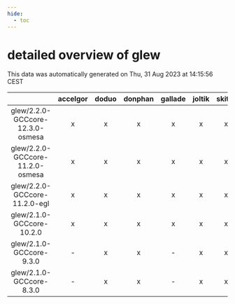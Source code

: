 ```yaml
---
hide:
  - toc
---
```


detailed overview of glew
=========================


This data was automatically generated on Thu, 31 Aug 2023 at 14:15:56 CEST  

| |accelgor|doduo|donphan|gallade|joltik|skitty|swalot|victini|
| :---: | :---: | :---: | :---: | :---: | :---: | :---: | :---: | :---: |
|glew/2.2.0-GCCcore-12.3.0-osmesa|x|x|x|x|x|x|x|x|
|glew/2.2.0-GCCcore-11.2.0-osmesa|x|x|x|x|x|x|x|x|
|glew/2.2.0-GCCcore-11.2.0-egl|x|x|x|x|x|x|x|x|
|glew/2.1.0-GCCcore-10.2.0|x|x|x|x|x|x|x|x|
|glew/2.1.0-GCCcore-9.3.0|-|x|x|-|x|x|x|x|
|glew/2.1.0-GCCcore-8.3.0|-|x|x|-|x|x|-|x|
